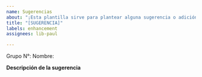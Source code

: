 ```yaml
---
name: Sugerencias
about: "¡Esta plantilla sirve para plantear alguna sugerencia o adición a este repo!"
title: "[SUGERENCIA]"
labels: enhancement
assignees: lib-paul

---
```


Grupo N°:
Nombre:

**Descripción de la sugerencia**
